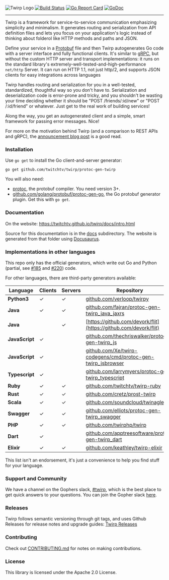 ![Twirp Logo](./logo.png) [![Build Status](https://travis-ci.org/twitchtv/twirp.svg?branch=master)](https://travis-ci.org/twitchtv/twirp) [![Go Report Card](https://goreportcard.com/badge/github.com/twitchtv/twirp)](https://goreportcard.com/report/github.com/twitchtv/twirp) [![GoDoc](https://godoc.org/github.com/twitchtv/twirp?status.svg)](https://godoc.org/github.com/twitchtv/twirp)

---

Twirp is a framework for service-to-service communication emphasizing simplicity
and minimalism. It generates routing and serialization from API definition files
and lets you focus on your application's logic instead of thinking about
folderol like HTTP methods and paths and JSON.

Define your service in a
[Protobuf](https://developers.google.com/protocol-buffers/docs/proto3) file and
then Twirp autogenerates Go code with a server interface and fully functional
clients. It's similar to [gRPC](http://www.grpc.io/), but without the custom
HTTP server and transport implementations: it runs on the standard library's
extremely-well-tested-and-high-performance `net/http` Server. It can run on HTTP
1.1, not just http/2, and supports JSON clients for easy integrations across
languages

Twirp handles routing and serialization for you in a well-tested, standardized,
thoughtful way so you don't have to. Serialization and deserialization code is
error-prone and tricky, and you shouldn't be wasting your time deciding whether
it should be "POST /friends/:id/new" or "POST /:id/friend" or whatever. Just
get to the real work of building services!

Along the way, you get an autogenerated client and a simple, smart framework for
passing error messages. Nice!

For more on the motivation behind Twirp (and a comparison to REST APIs and gRPC), the
[announcement blog post](https://blog.twitch.tv/en/2018/01/16/twirp-a-sweet-new-rpc-framework-for-go-5f2febbf35f/)
is a good read.

### Installation
Use `go get` to install the Go client-and-server generator:

```
go get github.com/twitchtv/twirp/protoc-gen-twirp
```

You will also need:
 - [protoc](https://github.com/protocolbuffers/protobuf), the protobuf compiler. You need
   version 3+.
 - [github.com/golang/protobuf/protoc-gen-go](https://github.com/golang/protobuf/),
   the Go protobuf generator plugin. Get this with `go get`.

### Documentation

On the website: https://twitchtv.github.io/twirp/docs/intro.html

Source for this documentation is in the [docs](./docs) subdirectory. The website
is generated from that folder using [Docusaurus](https://docusaurus.io/).

### Implementations in other languages

This repo only has the official generators, which write out Go and
Python (partial, see [#185](https://github.com/twitchtv/twirp/issues/185) and [#220](https://github.com/twitchtv/twirp/issues/220)) code.

For other languages, there are third-party generators available:

|    Language    | Clients | Servers | Repository |
|----------------|---------|---------|------------|
| **Python3**    |    ✓    |    ✓    | [github.com/verloop/twirpy](https://github.com/verloop/twirpy)
| **Java**       |    ✓    |    ✓    | [github.com/fajran/protoc-gen-twirp_java_jaxrs](https://github.com/fajran/protoc-gen-twirp_java_jaxrs)
| **Java**       |         |    ✓    | [https://github.com/devork/flit](https://github.com/devork/flit)
| **JavaScript** |    ✓    |         | [github.com/thechriswalker/protoc-gen-twirp_js](https://github.com/thechriswalker/protoc-gen-twirp_js)
| **JavaScript** |    ✓    |         | [github.com/Xe/twirp-codegens/cmd/protoc-gen-twirp_jsbrowser](https://github.com/Xe/twirp-codegens)
| **Typescript** |    ✓    |         | [github.com/larrymyers/protoc-gen-twirp_typescript](https://github.com/larrymyers/protoc-gen-twirp_typescript)
| **Ruby**       |    ✓    |    ✓    | [github.com/twitchtv/twirp-ruby](https://github.com/twitchtv/twirp-ruby)
| **Rust**       |    ✓    |    ✓    | [github.com/cretz/prost-twirp](https://github.com/cretz/prost-twirp)
| **Scala**      |    ✓    |    ✓    | [github.com/soundcloud/twinagle](https://github.com/soundcloud/twinagle)
| **Swagger**    |    ✓    |    ✓    | [github.com/elliots/protoc-gen-twirp_swagger](https://github.com/elliots/protoc-gen-twirp_swagger)
| **PHP**        |    ✓    |    ✓    | [github.com/twirphp/twirp](https://github.com/twirphp/twirp)
| **Dart**       |    ✓    |         | [github.com/apptreesoftware/protoc-gen-twirp_dart](https://github.com/apptreesoftware/protoc-gen-twirp_dart)
| **Elixir**     |    ✓    |    ✓    | [github.com/keathley/twirp-elixir](https://github.com/keathley/twirp-elixir)

This list isn't an endorsement, it's just a convenience to help you find stuff
for your language.

### Support and Community
We have a channel on the Gophers slack, [#twirp](https://gophers.slack.com/messages/twirp),
which is the best place to get quick answers to your questions. You can join the
Gopher slack [here](https://invite.slack.golangbridge.org/).

### Releases
Twirp follows semantic versioning through git tags, and uses Github Releases for
release notes and upgrade guides:
[Twirp Releases](https://github.com/twitchtv/twirp/releases)

### Contributing
Check out [CONTRIBUTING.md](./CONTRIBUTING.md) for notes on making contributions.

### License

This library is licensed under the Apache 2.0 License.

